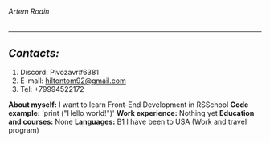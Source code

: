 
###### Artem Rodin
***
## *Contacts:*
1. Discord: Pivozavr#6381
2. E-mail: hiltontom92@gmail.com
3. Tel: +79994522172

**About myself:**
I want to learn Front-End Development in RSSchool
**Code example:**
'print ("Hello world!")'
**Work experience:**
Nothing yet
**Education and courses:**
None
**Languages:**
B1 I have been to USA (Work and travel program)


